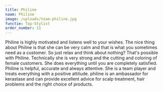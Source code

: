 ```yaml
---
title: Philine
naam: Philine
image: /uploads/team-philine.jpg
functie: Top-Stylist
order_number: 11
---
```


Philine is highly motivated and listens well to your wishes. The nice thing about Philine is that she can be very calm and that is what you sometimes need as a customer. So just relax and think about nothing? That's possible with Philine. Technically she is very strong and the cutting and coloring of female customers. She does everything until you are completely satisfied. Philine is helpful, accurate and always attentive. She is a team player and treats everything with a positive attitude. philine is an ambassador for kerastase and can provide excellent advice for scalp treatment, hair problems and the right choice of products.